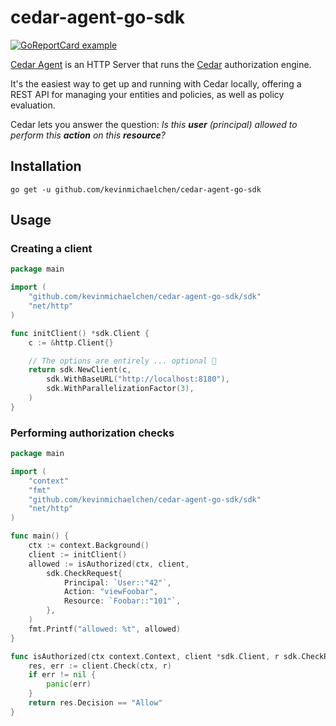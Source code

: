 # cedar-agent-go-sdk

[![GoReportCard example](https://goreportcard.com/badge/github.com/kevinmichaelchen/cedar-agent-go-sdk)](https://goreportcard.com/report/github.com/kevinmichaelchen/cedar-agent-go-sdk)

[Cedar Agent][cedar-agent] is an HTTP Server that runs the [Cedar][cedar] authorization engine.

It's the easiest way to get up and running with Cedar locally, offering a REST API for managing your entities and policies, as well as policy evaluation.

Cedar lets you answer the question: _Is this **user** (principal) allowed to perform this **action** on this **resource**?_

[cedar-agent]: https://github.com/permitio/cedar-agent
[cedar]: https://www.cedarpolicy.com

## Installation

```shell
go get -u github.com/kevinmichaelchen/cedar-agent-go-sdk
```

## Usage

### Creating a client

```go
package main

import (
	"github.com/kevinmichaelchen/cedar-agent-go-sdk/sdk"
	"net/http"
)

func initClient() *sdk.Client {
	c := &http.Client{}

	// The options are entirely ... optional 🙂
	return sdk.NewClient(c,
		sdk.WithBaseURL("http://localhost:8180"),
		sdk.WithParallelizationFactor(3),
	)
}
```

### Performing authorization checks

```go
package main

import (
	"context"
	"fmt"
	"github.com/kevinmichaelchen/cedar-agent-go-sdk/sdk"
	"net/http"
)

func main() {
	ctx := context.Background()
	client := initClient()
	allowed := isAuthorized(ctx, client,
		sdk.CheckRequest{
			Principal: `User::"42"`,
			Action: "viewFoobar",
			Resource: `Foobar::"101"`,
		},
	)
	fmt.Printf("allowed: %t", allowed)
}

func isAuthorized(ctx context.Context, client *sdk.Client, r sdk.CheckRequest) bool {
	res, err := client.Check(ctx, r)
	if err != nil {
		panic(err)
	}
	return res.Decision == "Allow"
}
```
